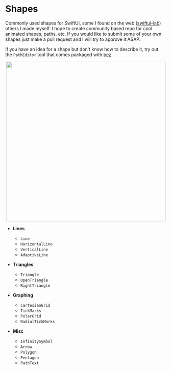 # Shapes

Commonly used shapes for SwiftUI, some I found on the web ([swiftui-lab](https://swiftui-lab.com)) others I made myself. 
I hope to create community based repo for cool animated shapes, paths, etc. If you would like to submit some of your own shapes just make a pull request and I will try to approve it ASAP. 

If you have an idea for a shape but don't know how to describe it, try out the `PathEditor` tool that comes packaged with [bez](https://github.com/kieranb662/bez) 

<p align="center">
<img src="https://github.com/kieranb662/bez/blob/master/Media/PathEditor.gif" height=500/>
</p>


- **Lines**
    - `Line`
    - `HorizontalLine`
    - `VerticalLine`
    - `AdaptiveLine`

- **Triangles** 
    - `Triangle`
    - `OpenTriangle`
    - `RightTriangle`
    
- **Graphing**
    - `CartesianGrid`
    - `TickMarks`
    - `PolarGrid`
    - `RadialTickMarks`
    
- **Misc**
    - `InfinitySymbol`
    - `Arrow`
    - `Polygon`
    - `Pentagon`
    - `PathText`

